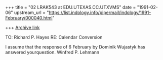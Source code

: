 +++
title = "02 LRAK543 at EDU.UTEXAS.CC.UTXVMS"
date = "1991-02-06"
upstream_url = "https://list.indology.info/pipermail/indology/1991-February/000040.html"

+++
[Archive link](https://list.indology.info/pipermail/indology/1991-February/000040.html)

TO:  Richard P. Hayes
RE:  Calendar  Conversion


I assume that the response  of 6 February by Dominik  Wujastyk has answered
 yourquestion.
		Winfred P. Lehmann




